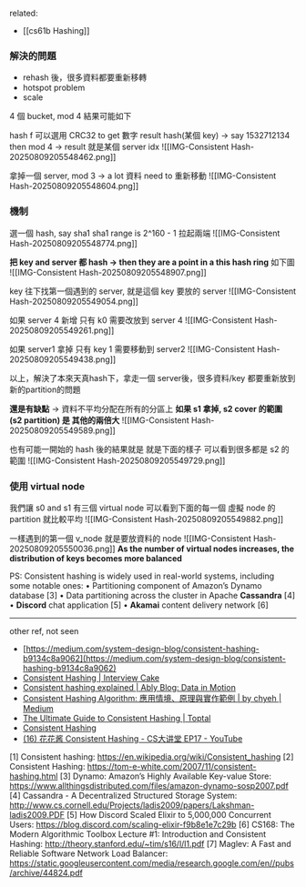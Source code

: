 related:
- [[cs61b Hashing]]

### 解決的問題
- rehash 後，很多資料都要重新移轉
- hotspot problem
- scale 



4 個 bucket,  mod 4
結果可能如下

hash f 可以選用 CRC32 to get 數字 result
hash(某個 key) -> say 1532712134 then mod 4 -> result 就是某個 server idx
![[IMG-Consistent Hash-20250809205548462.png]]

拿掉一個 server,  mod 3
-> a lot 資料 need to 重新移動
![[IMG-Consistent Hash-20250809205548604.png]]



### 機制

選一個 hash, say sha1 
sha1 range is 2^160 - 1
拉起兩端
![[IMG-Consistent Hash-20250809205548774.png]]


**把 key and server 都 hash -> then they are a point in a this hash ring**
如下圖
![[IMG-Consistent Hash-20250809205548907.png]]


key 往下找第一個遇到的 server, 就是這個 key 要放的 server
![[IMG-Consistent Hash-20250809205549054.png]]

如果 server 4 新增
只有 k0 需要改放到 server 4
![[IMG-Consistent Hash-20250809205549261.png]]


如果 server1  拿掉
只有 key 1 需要移動到 server2
![[IMG-Consistent Hash-20250809205549438.png]]


以上，解決了本來天真hash下，拿走一個 server後，很多資料/key 都要重新放到新的partition的問題

**還是有缺點** -> 資料不平均分配在所有的分區上
**如果 s1 拿掉, s2 cover 的範圍 (s2 partition) 是 其他的兩倍大**
![[IMG-Consistent Hash-20250809205549589.png]]


也有可能一開始的 hash 後的結果就是 就是下面的樣子
可以看到很多都是 s2 的範圍
![[IMG-Consistent Hash-20250809205549729.png]]


### 使用 virtual node
我們讓 s0 and s1 有三個 virtual node
可以看到下面的每一個 虛擬 node 的 partition 就比較平均
![[IMG-Consistent Hash-20250809205549882.png]]


一樣遇到的第一個 v_node 就是要放資料的 node
![[IMG-Consistent Hash-20250809205550036.png]]
**As the number of virtual nodes increases, the distribution of keys becomes more balanced**






PS:
Consistent hashing is widely used in real-world systems, including some notable ones: 
• Partitioning component of Amazon’s Dynamo database [3]
• Data partitioning across the cluster in Apache **Cassandra** [4]
• **Discord** chat application [5]
• **Akamai** content delivery network [6]




---

other ref, not seen
- [https://medium.com/system-design-blog/consistent-hashing-b9134c8a9062](https://medium.com/system-design-blog/consistent-hashing-b9134c8a9062)
- [Consistent Hashing | Interview Cake](https://www.interviewcake.com/concept/java/consistent-hashing)
- [Consistent hashing explained | Ably Blog: Data in Motion](https://ably.com/blog/implementing-efficient-consistent-hashing)
- [Consistent Hashing Algorithm: 應用情境、原理與實作範例 | by chyeh | Medium](https://medium.com/@chyeh/consistent-hashing-algorithm-%E6%87%89%E7%94%A8%E6%83%85%E5%A2%83-%E5%8E%9F%E7%90%86%E8%88%87%E5%AF%A6%E4%BD%9C%E7%AF%84%E4%BE%8B-41fd16ad334a)
- [The Ultimate Guide to Consistent Hashing | Toptal](https://www.toptal.com/big-data/consistent-hashing)
- [Consistent Hashing](https://arpitbhayani.me/blogs/consistent-hashing)
- [(16) 花花酱 Consistent Hashing - CS大讲堂 EP17 - YouTube](https://www.youtube.com/watch?v=lm6Zeo3tqK4)

[1] Consistent hashing: https://en.wikipedia.org/wiki/Consistent_hashing
[2] Consistent Hashing:
https://tom-e-white.com/2007/11/consistent-hashing.html
[3] Dynamo: Amazon’s Highly Available Key-value Store:
https://www.allthingsdistributed.com/files/amazon-dynamo-sosp2007.pdf
[4] Cassandra - A Decentralized Structured Storage System:
http://www.cs.cornell.edu/Projects/ladis2009/papers/Lakshman-ladis2009.PDF
[5] How Discord Scaled Elixir to 5,000,000 Concurrent Users:
https://blog.discord.com/scaling-elixir-f9b8e1e7c29b
[6] CS168: The Modern Algorithmic Toolbox Lecture #1: Introduction and Consistent Hashing: http://theory.stanford.edu/~tim/s16/l/l1.pdf
[7] Maglev: A Fast and Reliable Software Network Load Balancer:
https://static.googleusercontent.com/media/research.google.com/en//pubs/archive/44824.pdf
